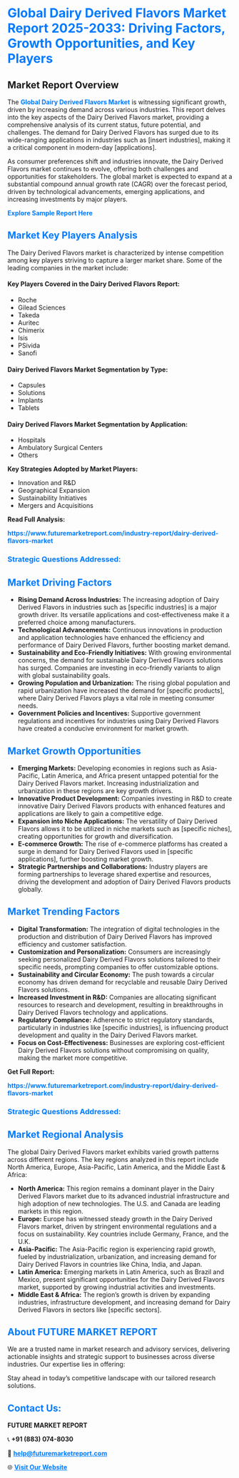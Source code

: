 <h1 style="color: #007BFF;">Global Dairy Derived Flavors Market Report 2025-2033: Driving Factors, Growth Opportunities, and Key Players</h1>

<section id="overview">
<h2>Market Report Overview</h2>
<p>The <a href="https://www.futuremarketreport.com/industry-report/dairy-derived-flavors-market" style="color: #007BFF; text-decoration: none;"><strong>Global Dairy Derived Flavors Market</strong></a> is witnessing significant growth, driven by increasing demand across various industries. This report delves into the key aspects of the Dairy Derived Flavors market, providing a comprehensive analysis of its current status, future potential, and challenges. The demand for Dairy Derived Flavors has surged due to its wide-ranging applications in industries such as [insert industries], making it a critical component in modern-day [applications].</p>
<p>As consumer preferences shift and industries innovate, the Dairy Derived Flavors market continues to evolve, offering both challenges and opportunities for stakeholders. The global market is expected to expand at a substantial compound annual growth rate (CAGR) over the forecast period, driven by technological advancements, emerging applications, and increasing investments by major players.</p>
</section>

<section id="overview">
<p><a href="https://www.futuremarketreport.com/request-sample/reportId=34353" style="color: #007BFF; text-decoration: none;"><strong>Explore Sample Report Here</strong></a></p>
</section>

<section id="key-players">
<h2 style="color: #007BFF;">Market Key Players Analysis</h2>
<p>The Dairy Derived Flavors market is characterized by intense competition among key players striving to capture a larger market share. Some of the leading companies in the market include:</p>
<h4>Key Players Covered in the Dairy Derived Flavors Report:</h4>
<ul><li>Roche</li><li>Gilead Sciences</li><li>Takeda</li><li>Auritec</li><li>Chimerix</li><li>Isis</li><li>PSivida</li><li>Sanofi</li></ul>
<h4>Dairy Derived Flavors Market Segmentation by Type:</h4>
<ul><li>Capsules</li><li>Solutions</li><li>Implants</li><li>Tablets</li></ul>

<h4>Dairy Derived Flavors Market Segmentation by Application:</h4>
<ul><li>Hospitals</li><li>Ambulatory Surgical Centers</li><li>Others</li></ul>
<p><strong>Key Strategies Adopted by Market Players:</strong></p>
<ul>
<li>Innovation and R&D</li>
<li>Geographical Expansion</li>
<li>Sustainability Initiatives</li>
<li>Mergers and Acquisitions</li>
</ul>
</section>

<section>
<p><strong>Read Full Analysis: </strong></p><a href="https://www.futuremarketreport.com/industry-report/dairy-derived-flavors-market" style="color: #007BFF; text-decoration: none;"><strong>https://www.futuremarketreport.com/industry-report/dairy-derived-flavors-market</strong></a>
<h3 style="color: #007BFF;">Strategic Questions Addressed:</h3>
</section>

<section id="driving-factors">
<h2 style="color: #007BFF;">Market Driving Factors</h2>
<ul>
<li><strong>Rising Demand Across Industries:</strong> The increasing adoption of Dairy Derived Flavors in industries such as [specific industries] is a major growth driver. Its versatile applications and cost-effectiveness make it a preferred choice among manufacturers.</li>
<li><strong>Technological Advancements:</strong> Continuous innovations in production and application technologies have enhanced the efficiency and performance of Dairy Derived Flavors, further boosting market demand.</li>
<li><strong>Sustainability and Eco-Friendly Initiatives:</strong> With growing environmental concerns, the demand for sustainable Dairy Derived Flavors solutions has surged. Companies are investing in eco-friendly variants to align with global sustainability goals.</li>
<li><strong>Growing Population and Urbanization:</strong> The rising global population and rapid urbanization have increased the demand for [specific products], where Dairy Derived Flavors plays a vital role in meeting consumer needs.</li>
<li><strong>Government Policies and Incentives:</strong> Supportive government regulations and incentives for industries using Dairy Derived Flavors have created a conducive environment for market growth.</li>
</ul>
</section>

<section id="growth-opportunities">
<h2 style="color: #007BFF;">Market Growth Opportunities</h2>
<ul>
<li><strong>Emerging Markets:</strong> Developing economies in regions such as Asia-Pacific, Latin America, and Africa present untapped potential for the Dairy Derived Flavors market. Increasing industrialization and urbanization in these regions are key growth drivers.</li>
<li><strong>Innovative Product Development:</strong> Companies investing in R&D to create innovative Dairy Derived Flavors products with enhanced features and applications are likely to gain a competitive edge.</li>
<li><strong>Expansion into Niche Applications:</strong> The versatility of Dairy Derived Flavors allows it to be utilized in niche markets such as [specific niches], creating opportunities for growth and diversification.</li>
<li><strong>E-commerce Growth:</strong> The rise of e-commerce platforms has created a surge in demand for Dairy Derived Flavors used in [specific applications], further boosting market growth.</li>
<li><strong>Strategic Partnerships and Collaborations:</strong> Industry players are forming partnerships to leverage shared expertise and resources, driving the development and adoption of Dairy Derived Flavors products globally.</li>
</ul>
</section>

<section id="trending-factors">
<h2 style="color: #007BFF;">Market Trending Factors</h2>
<ul>
<li><strong>Digital Transformation:</strong> The integration of digital technologies in the production and distribution of Dairy Derived Flavors has improved efficiency and customer satisfaction.</li>
<li><strong>Customization and Personalization:</strong> Consumers are increasingly seeking personalized Dairy Derived Flavors solutions tailored to their specific needs, prompting companies to offer customizable options.</li>
<li><strong>Sustainability and Circular Economy:</strong> The push towards a circular economy has driven demand for recyclable and reusable Dairy Derived Flavors solutions.</li>
<li><strong>Increased Investment in R&D:</strong> Companies are allocating significant resources to research and development, resulting in breakthroughs in Dairy Derived Flavors technology and applications.</li>
<li><strong>Regulatory Compliance:</strong> Adherence to strict regulatory standards, particularly in industries like [specific industries], is influencing product development and quality in the Dairy Derived Flavors market.</li>
<li><strong>Focus on Cost-Effectiveness:</strong> Businesses are exploring cost-efficient Dairy Derived Flavors solutions without compromising on quality, making the market more competitive.</li>
</ul>
</section>

<section>
<p><strong>Get Full Report: </strong></p><a href="https://www.futuremarketreport.com/industry-report/dairy-derived-flavors-market" style="color: #007BFF; text-decoration: none;"><strong>https://www.futuremarketreport.com/industry-report/dairy-derived-flavors-market</strong></a>
<h3 style="color: #007BFF;">Strategic Questions Addressed:</h3>
</section>


<section id="regional-analysis">
<h2 style="color: #007BFF;">Market Regional Analysis</h2>
<p>The global Dairy Derived Flavors market exhibits varied growth patterns across different regions. The key regions analyzed in this report include North America, Europe, Asia-Pacific, Latin America, and the Middle East & Africa:</p>
<ul>
<li><strong>North America:</strong> This region remains a dominant player in the Dairy Derived Flavors market due to its advanced industrial infrastructure and high adoption of new technologies. The U.S. and Canada are leading markets in this region.</li>
<li><strong>Europe:</strong> Europe has witnessed steady growth in the Dairy Derived Flavors market, driven by stringent environmental regulations and a focus on sustainability. Key countries include Germany, France, and the U.K.</li>
<li><strong>Asia-Pacific:</strong> The Asia-Pacific region is experiencing rapid growth, fueled by industrialization, urbanization, and increasing demand for Dairy Derived Flavors in countries like China, India, and Japan.</li>
<li><strong>Latin America:</strong> Emerging markets in Latin America, such as Brazil and Mexico, present significant opportunities for the Dairy Derived Flavors market, supported by growing industrial activities and investments.</li>
<li><strong>Middle East & Africa:</strong> The region’s growth is driven by expanding industries, infrastructure development, and increasing demand for Dairy Derived Flavors in sectors like [specific sectors].</li>
</ul>
</section>

<footer>
<h2 style="color: #007BFF;">About FUTURE MARKET REPORT</h2>
<p>We are a trusted name in market research and advisory services, delivering actionable insights and strategic support to businesses across diverse industries. Our expertise lies in offering:</p>

<p>Stay ahead in today’s competitive landscape with our tailored research solutions.</p>

<h2 style="color: #007BFF;">Contact Us:</h2>
<p><strong>FUTURE MARKET REPORT</strong></p>
<p>📞 <strong>+91 (883) 074-8030</strong></p>
<p>📧 <strong><a href="mailto:help@futuremarketreport.com" style="color: #007BFF;">help@futuremarketreport.com</a></strong></p>
<p>🌐 <strong><a href="https://www.futuremarketreport.com/" style="color: #007BFF;">Visit Our Website</a></strong></p>
</footer>